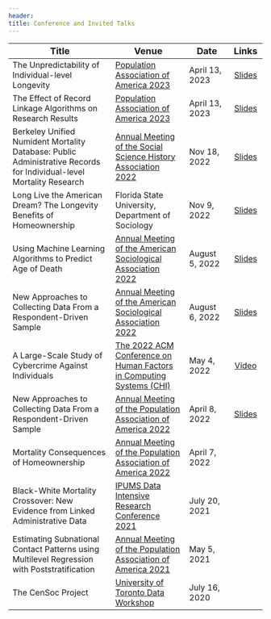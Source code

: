 ```yaml
---
header:
title: Conference and Invited Talks
---
```


<style type="text/css">
.tg  {border-collapse:collapse;border-color:#ccc;border-spacing:0;}
.tg td{background-color:#fff;border-bottom-width:1px;border-color:#ccc;border-style:solid;border-top-width:1px;
  border-width:0px;color:#333;font-family:Arial, sans-serif;font-size:14px;overflow:hidden;padding:10px 5px;
  word-break:normal;}
.tg th{background-color:#f0f0f0;border-bottom-width:1px;border-color:#ccc;border-style:solid;border-top-width:1px;
  border-width:0px;color:#333;font-family:Arial, sans-serif;font-size:14px;font-weight:normal;overflow:hidden;
  padding:10px 5px;word-break:normal;}
.tg .tg-buh4{background-color:#f9f9f9;text-align:left;vertical-align:top}
.tg .tg-fymr{border-color:inherit;font-weight:bold;text-align:left;vertical-align:top}
.tg .tg-0lax{text-align:left;vertical-align:top}
.tg .tg-0pky{border-color:inherit;text-align:left;vertical-align:top}
.tg .tg-btxf{background-color:#f9f9f9;border-color:inherit;text-align:left;vertical-align:top}
</style>

| <span style="font-size:large;">Title</span>                                                                         | <span style="font-size:large;">Venue</span>                                                                        | <span style="font-size:large;">Date</span> | <span style="font-size:large;">Links </span>                          |
|---------------------------------------------------------------------------------------------------------------------|--------------------------------------------------------------------------------------------------------------------|---------------------------------|:--------------------------------------------------------------------------------:|
| The Unpredictability of Individual-level Longevity | [Population Association of America 2023](https://ssha2022.ssha.org/)                        | April 13, 2023                    | [Slides](/media/talk_slides/breen_paa_2023_unpredictability_mortality_slides.pdf)                |
|  The Effect of Record Linkage Algorithms on Research Results    | [Population Association of America 2023](https://ssha2022.ssha.org/)                        | April 13, 2023                | [Slides](/media/talk_slides/breen_open_science_paa_2023_record_linkage_slides.pdf)                |
| Berkeley Unified Numident Mortality Database: Public Administrative Records for Individual-level Mortality Research | [Annual Meeting of the Social Science History Association 2022](https://ssha2022.ssha.org/)                        | Nov 18, 2022                    | [Slides](/media/talk_slides/breen_goldstein_bunmd_nov18_2022.pdf)                |
| Long Live the American Dream? The Longevity Benefits of Homeownership                                               | Florida State University, Department of Sociology                                                                  | Nov 9, 2022                     | [Slides](/media/talk_slides/breen_homeownership_longevity_nov9_2022.pdf)         |
| Using Machine Learning Algorithms to Predict Age of Death                                                           | [Annual Meeting of the American Sociological Association 2022](https://www.asanet.org/2022-annual-meeting)         | August 5, 2022                  | [Slides](/media/talk_slides/breen_seltzer_machine_learning_mortality_asa2022.pdf)|
| New Approaches to Collecting Data From a Respondent-Driven Sample                                                   | [Annual Meeting of the American Sociological Association 2022](https://www.asanet.org/2022-annual-meeting)         | August 6, 2022                  | [Slides](/media/talk_slides/breen_feehan_rds_multi_asa_2022.pdf)                 |
| A Large-Scale Study of Cybercrime Against Individuals                                                               | [The 2022 ACM Conference on Human Factors in Computing Systems (CHI)](https://chi2022.acm.org/)                    | May 4, 2022                     | [Video](https://www.youtube.com/watch?v=BjrQJc11Isg)                             |
| New Approaches to Collecting Data From a Respondent-Driven Sample                                                   | [Annual Meeting of the Population Association of America 2022](https://www.populationassociation.org/paa2022/home) | April 8, 2022                   | [Slides](/media/talk_slides/breen_feehan_rds-multi_paa_2022.pdf)                 |
| Mortality Consequences of Homeownership                                                                             | [Annual Meeting of the Population Association of America 2022](https://www.populationassociation.org/paa2022/home) | April 7, 2022                   |                                                                                  |
| Black-White Mortality Crossover: New Evidence from Linked Administrative Data                                       | [IPUMS Data Intensive Research Conference 2021](https://www.ipums.org/research-conference)                         | July 20, 2021                   |                                                                                  |
| Estimating Subnational Contact Patterns using Multilevel Regression with Poststratification                         | [Annual Meeting of the Population Association of America 2021](https://www.populationassociation.org/paa-2021/home)| May 5, 2021                     |                                                                                  |
| The CenSoc Project                                                                                                  | [University of Toronto Data Workshop](https://rohanalexander.com/toronto_data_workshop.html)                       | July 16, 2020 <img width=150/>  |  <img width=100/>                                                                |

